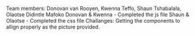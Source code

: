 Team members: Donovan van Rooyen, Kwenna Teffo, Shaun Tshabalala, Olaotse Didintle Mafoko
Donovan & Kwenna - Completed the js file
Shaun & Olaotse - Completed the css file
Challanges: Getting the components to allign properly as the picture provided.
